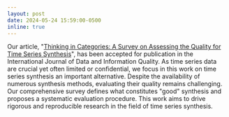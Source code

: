 ```yaml
---
layout: post
date: 2024-05-24 15:59:00-0500
inline: true
---
```


Our article, "[Thinking in Categories: A Survey on Assessing the Quality for Time Series Synthesis](https://dl.acm.org/doi/abs/10.1145/3666006)", has been accepted for publication in the International Journal of Data and Information Quality. As time series data are crucial yet often limited or confidential, we focus in this work on time series synthesis an important alternative. Despite the availability of numerous synthesis methods, evaluating their quality remains challenging. Our comprehensive survey defines what constitutes "good" synthesis and proposes a systematic evaluation procedure. This work aims to drive rigorous and reproducible research in the field of time series synthesis.